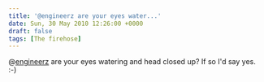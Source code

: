 ```yaml
---
title: '@engineerz are your eyes water...'
date: Sun, 30 May 2010 12:26:00 +0000
draft: false
tags: [The firehose]
---
```


@[engineerz](http://twitter.com/engineerz) are your eyes watering and head closed up? If so I'd say yes. :-)
